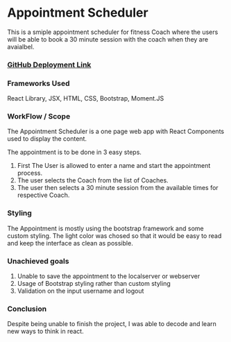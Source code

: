 # Appointment Scheduler

This is a smiple appointment scheduler for fitness Coach where the users will be able to book a 30 minute session with the coach when they are avaialbel.

### [GitHub Deployment Link](https://sarojgurung.github.io/Appointment-Scheduler/)

### Frameworks Used

React Library, JSX, HTML, CSS, Bootstrap, Moment.JS

### WorkFlow / Scope

The Appointment Scheduler is a one page web app with React Components used to display the content. 

The appointment is to be done in 3 easy steps.
1. First The User is allowed to enter a name and start the appointment process. 
2. The user selects the Coach from the list of Coaches.
3. The user then selects a 30 minute session from the available times for respective Coach.

### Styling

The Appointment is mostly using the bootstrap framework and some custom styling.
The light color was chosed so that it would be easy to read and keep the interface as clean as possible. 

### Unachieved goals
1. Unable to save the appointment to the localserver or webserver
2. Usage of Bootstrap styling rather than custom styling
3. Validation on the input username and logout

### Conclusion
Despite being unable to finish the project, I was able to decode and learn new ways to think in react.
